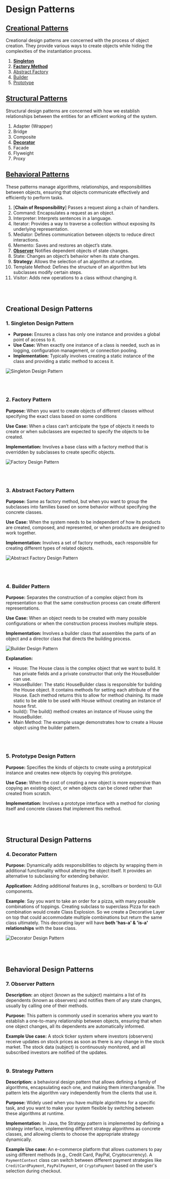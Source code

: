 # Design Patterns

## [Creational Patterns](#creational-design-patterns)
Creational design patterns are concerned with the process of object creation.
They provide various ways to create objects while hiding the complexities of the instantiation process.
1. [**Singleton**](#1-singleton-design-pattern) 
2. [**Factory Method**](#2-factory-pattern)
3. [Abstract Factory](#3-abstract-factory-pattern)
4. [Builder](#4-builder-pattern)
5. [Prototype](#5-prototype-design-pattern)

## [Structural Patterns](#structural-design-patterns)
Structural design patterns are concerned
with how we establish relationships between the entities for an efficient working of the system.
1. Adapter (Wrapper)
2. Bridge
3. Composite
4. [**Decorator**](#4-decorator-pattern)
5. Facade
6. Flyweight
7. Proxy

## [Behavioral Patterns](#behavioral-design-patterns)
These patterns manage algorithms, relationships, and responsibilities between objects,
ensuring that objects communicate effectively and efficiently to perform tasks.

1. [**Chain of Responsibility**] Passes a request along a chain of handlers.
2. Command: Encapsulates a request as an object.
3. Interpreter: Interprets sentences in a language.
4. Iterator: Provides a way to traverse a collection without exposing its underlying representation.
5. Mediator: Defines communication between objects to reduce direct interactions.
6. Memento: Saves and restores an object’s state.
7. [**Observer**](#7-observer-pattern) Notifies dependent objects of state changes.
8. State: Changes an object’s behavior when its state changes.
9. **Strategy**: Allows the selection of an algorithm at runtime.
10. Template Method: Defines the structure of an algorithm but lets subclasses modify certain steps.
11. Visitor: Adds new operations to a class without changing it.




<br></br>

## Creational Design Patterns

### 1. Singleton Design Pattern
* **Purpose:** Ensures a class has only one instance and provides a global point of access to it.
* **Use Case:** When exactly one instance of a class is needed, such as in logging, configuration management, or connection pooling.
* **Implementation:** Typically involves creating a static instance of the class and providing a static method to access it.

![Singleton Design Pattern](../images/singleton-pattern.png)

<br></br>

### 2. Factory Pattern
**Purpose:** When you want to create objects of different classes without specifying the exact class based on some conditions  

**Use Case:** When a class can’t anticipate the type of objects it needs to create or when subclasses are expected to specify the objects to be created.  

**Implementation:** Involves a base class with a factory method that is overridden by subclasses to create specific objects.

![Factory Design Pattern](../images/factory-design-pattern.png)

<br></br>

### 3. Abstract Factory Pattern
**Purpose:** Same as factory method, but when you want to group the subclasses into families based on some behavior without specifying the concrete classes.

**Use Case:** When the system needs to be independent of how its products are created, composed, and represented, or when products are designed to work together.

**Implementation:** Involves a set of factory methods, each responsible for creating different types of related objects.

![Abstract Factory Design Pattern](../images/abstract-factory-design-pattern.png)

<br></br>


### 4. Builder Pattern

**Purpose:** Separates the construction of a complex object from its representation so that the same construction process can create different representations.  

**Use Case:** When an object needs to be created with many possible configurations or when the construction process involves multiple steps.  

**Implementation:** Involves a builder class that assembles the parts of an object and a director class that directs the building process.  

![Builder Design Pattern](../images/builder-design-pattern.png)  

**Explanation:**
- House: The House class is the complex object that we want to build. It has private fields and a private constructor that only the HouseBuilder can use.
- HouseBuilder: The static HouseBuilder class is responsible for building the House object. It contains methods for setting each attribute of the House. Each method returns this to allow for method chaining. Its made static to be able to be used with House without creating an instance of house first.
- build(): The build() method creates an instance of House using the HouseBuilder.
- Main Method: The example usage demonstrates how to create a House object using the builder pattern.

<br></br>

### 5. Prototype Design Pattern
**Purpose:** Specifies the kinds of objects to create using a prototypical instance and creates new objects by copying this prototype.  

**Use Case:** When the cost of creating a new object is more expensive than copying an existing object, or when objects can be cloned rather than created from scratch.  

**Implementation:** Involves a prototype interface with a method for cloning itself and concrete classes that implement this method.  

<br></br>

## Structural Design Patterns

### 4. Decorator Pattern
**Purpose:** Dynamically adds responsibilities to objects by wrapping them in additional functionality without altering the object itself. It provides an alternative to subclassing for extending behavior.  

**Application:** Adding additional features (e.g., scrollbars or borders) to GUI components.

**Example**: Say you want to take an order for a pizza, with many possible combinations of toppings. Creating subclass to superclass Pizza for each combination would create Class Explosion. So we create a Decorative Layer on top that could accommodate multiple combinations but return the same class ultimately.
This decorating layer will have **both 'has-a' & 'is-a' relationships** with the base class.

![Decorator Design Pattern](../images/decorator-design-pattern.png)

<br></br>

## Behavioral Design Patterns

### 7. Observer Pattern

**Description:** an object (known as the subject) maintains a list of its dependents (known as observers) and notifies them of any state changes, usually by calling one of their methods.

**Purpose:** This pattern is commonly used in scenarios where you want to establish a one-to-many relationship between objects, ensuring that when one object changes, all its dependents are automatically informed.

**Example Use case:** A stock ticker system where investors (observers) receive updates on stock prices as soon as there is any change in the stock market. The stock data (subject) is continuously monitored, and all subscribed investors are notified of the updates.
<br></br>

### 9. Strategy Pattern

**Description:** a behavioral design pattern that allows defining a family of algorithms, encapsulating each one, and making them interchangeable. The pattern lets the algorithm vary independently from the clients that use it.  

**Purpose:** Widely used when you have multiple algorithms for a specific task, and you want to make your system flexible by switching between these algorithms at runtime.

**Implementation:** In Java, the Strategy pattern is implemented by defining a strategy interface, implementing different strategy algorithms as concrete classes, and allowing clients to choose the appropriate strategy dynamically.

**Example Use case:** An e-commerce platform that allows customers to pay using different methods (e.g., Credit Card, PayPal, Cryptocurrency).
A `PaymentContext` class can switch between different payment strategies like `CreditCardPayment`, `PayPalPayment`, or `CryptoPayment` based on the user's selection during checkout.
